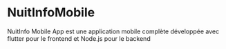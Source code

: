 # NuitInfoMobile
NuitInfo Mobile App est une application mobile complète développée avec flutter pour le frontend et Node.js pour le backend
